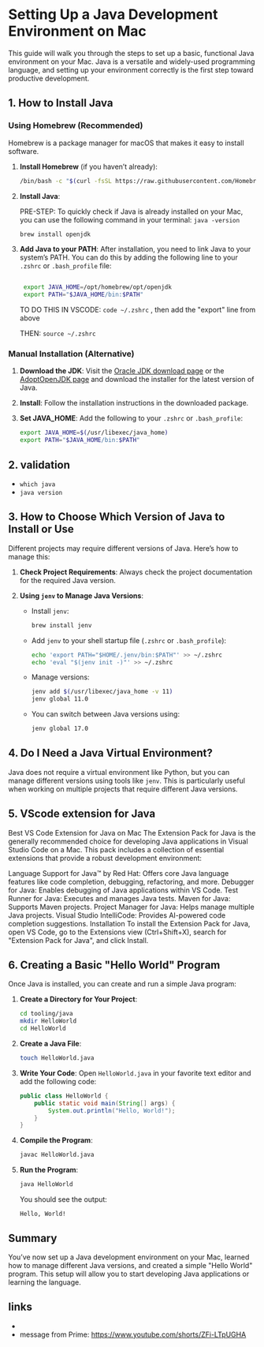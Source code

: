# Setting Up a Java Development Environment on Mac

This guide will walk you through the steps to set up a basic, functional Java environment on your Mac. Java is a versatile and widely-used programming language, and setting up your environment correctly is the first step toward productive development.

## 1. How to Install Java

### Using Homebrew (Recommended)

Homebrew is a package manager for macOS that makes it easy to install software.

1. **Install Homebrew** (if you haven’t already):


   ```bash
   /bin/bash -c "$(curl -fsSL https://raw.githubusercontent.com/Homebrew/install/HEAD/install.sh)"
   ```

2. **Install Java**:

    PRE-STEP:  To quickly check if Java is already installed on your Mac, you can use the following command in your terminal: `java -version`



   ```bash
   brew install openjdk
   ```

3. **Add Java to your PATH**:
   After installation, you need to link Java to your system’s PATH. You can do this by adding the following line to your `.zshrc` or `.bash_profile` file:
   ```bash
   
    export JAVA_HOME=/opt/homebrew/opt/openjdk
    export PATH="$JAVA_HOME/bin:$PATH"

   ```

   TO DO THIS IN VSCODE:    `code ~/.zshrc` , then add the "export" line from above

   THEN:  `source ~/.zshrc`

### Manual Installation (Alternative)

1. **Download the JDK**: Visit the [Oracle JDK download page](https://www.oracle.com/java/technologies/javase-jdk17-downloads.html) or the [AdoptOpenJDK page](https://adoptopenjdk.net/) and download the installer for the latest version of Java.

2. **Install**: Follow the installation instructions in the downloaded package.

3. **Set JAVA_HOME**: Add the following to your `.zshrc` or `.bash_profile`:
   ```bash
   export JAVA_HOME=$(/usr/libexec/java_home)
   export PATH="$JAVA_HOME/bin:$PATH"
   ```

## 2.  validation 

- `which java`
- `java version`


## 3. How to Choose Which Version of Java to Install or Use

Different projects may require different versions of Java. Here’s how to manage this:

1. **Check Project Requirements**: Always check the project documentation for the required Java version.

2. **Using `jenv` to Manage Java Versions**:
   - Install `jenv`:
     ```bash
     brew install jenv
     ```
   - Add `jenv` to your shell startup file (`.zshrc` or `.bash_profile`):
     ```bash
     echo 'export PATH="$HOME/.jenv/bin:$PATH"' >> ~/.zshrc
     echo 'eval "$(jenv init -)"' >> ~/.zshrc
     ```
   - Manage versions:
     ```bash
     jenv add $(/usr/libexec/java_home -v 11)
     jenv global 11.0
     ```
   - You can switch between Java versions using:
     ```bash
     jenv global 17.0
     ```

## 4. Do I Need a Java Virtual Environment?

Java does not require a virtual environment like Python, but you can manage different versions using tools like `jenv`. This is particularly useful when working on multiple projects that require different Java versions.


## 5. VScode extension for Java

Best VS Code Extension for Java on Mac
The Extension Pack for Java is the generally recommended choice for developing Java applications in Visual Studio Code on a Mac. This pack includes a collection of essential extensions that provide a robust development environment:

Language Support for Java™ by Red Hat: Offers core Java language features like code completion, debugging, refactoring, and more.
Debugger for Java: Enables debugging of Java applications within VS Code.
Test Runner for Java: Executes and manages Java tests.
Maven for Java: Supports Maven projects.
Project Manager for Java: Helps manage multiple Java projects.
Visual Studio IntelliCode: Provides AI-powered code completion suggestions.
Installation
To install the Extension Pack for Java, open VS Code, go to the Extensions view (Ctrl+Shift+X), search for "Extension Pack for Java", and click Install.





## 6. Creating a Basic "Hello World" Program

Once Java is installed, you can create and run a simple Java program:

1. **Create a Directory for Your Project**:
   ```bash
   cd tooling/java
   mkdir HelloWorld
   cd HelloWorld
   ```

2. **Create a Java File**:
   ```bash
   touch HelloWorld.java
   ```

3. **Write Your Code**:
   Open `HelloWorld.java` in your favorite text editor and add the following code:
   ```java
   public class HelloWorld {
       public static void main(String[] args) {
           System.out.println("Hello, World!");
       }
   }
   ```

4. **Compile the Program**:
   ```bash
   javac HelloWorld.java
   ```

5. **Run the Program**:
   ```bash
   java HelloWorld
   ```

   You should see the output:
   ```
   Hello, World!
   ```

## Summary

You’ve now set up a Java development environment on your Mac, learned how to manage different Java versions, and created a simple "Hello World" program. This setup will allow you to start developing Java applications or learning the language.


## links

- 
- message from Prime:  https://www.youtube.com/shorts/ZFi-LTpUGHA
